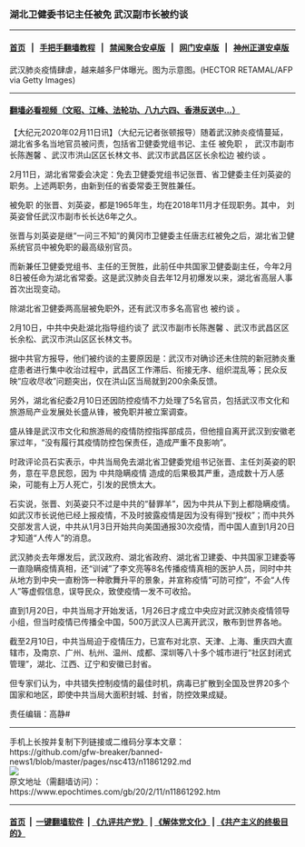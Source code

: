 ### 湖北卫健委书记主任被免 武汉副市长被约谈
------------------------

#### [首页](https://github.com/gfw-breaker/banned-news1/blob/master/README.md) &nbsp;&nbsp;|&nbsp;&nbsp; [手把手翻墙教程](https://github.com/gfw-breaker/guides/wiki) &nbsp;&nbsp;|&nbsp;&nbsp; [禁闻聚合安卓版](https://github.com/gfw-breaker/bn-android) &nbsp;&nbsp;|&nbsp;&nbsp; [网门安卓版](https://github.com/oGate2/oGate) &nbsp;&nbsp;|&nbsp;&nbsp; [神州正道安卓版](https://github.com/SzzdOgate/update) 



<div><img alt="" class="aligncenter wp-post-image" src="https://i.epochtimes.com/assets/uploads/2020/01/GettyImages-1196130115-3-600x400.jpg"/>
<div class="red16 caption">
 武汉肺炎疫情肆虐，越来越多尸体曝光。图为示意图。(HECTOR RETAMAL/AFP via Getty Images)
</div>
</div><hr/>

#### [翻墙必看视频（文昭、江峰、法轮功、八九六四、香港反送中...）](http://167.172.214.107/home.html)

<div><p>
 【大纪元2020年02月11日讯】（大纪元记者张顿报导）随着武汉肺炎疫情蔓延，湖北省多名当地官员被问责，包括省卫健委党组书记、主任
 <ok href="https://www.epochtimes.com/gb/tag/%E8%A2%AB%E5%85%8D%E8%81%8C.html">
  被免职
 </ok>
 ，
 <ok href="https://www.epochtimes.com/gb/tag/%E6%AD%A6%E6%B1%89%E5%B8%82%E5%89%AF%E5%B8%82%E9%95%BF%E9%99%88%E9%82%82%E9%A6%A8.html">
  武汉市副市长陈邂馨
 </ok>
 、武汉市洪山区区长林文书、武汉市武昌区区长余松边
 <ok href="https://www.epochtimes.com/gb/tag/%E8%A2%AB%E7%BA%A6%E8%B0%88.html">
  被约谈
 </ok>
 。
</p>
<p>
 2月11日，湖北省常委会决定：免去卫健委党组书记张晋、省卫健委主任刘英姿的职务。上述两职务，由新到任的省委常委王贺胜兼任。
</p>
<p>
 <ok href="https://www.epochtimes.com/gb/tag/%E8%A2%AB%E5%85%8D%E8%81%8C.html">
  被免职
 </ok>
 的张晋、刘英姿，都是1965年生，均在2018年11月才任现职务。其中， 刘英姿曾任武汉市副市长长达6年之久。
</p>
<p>
 张晋与刘英姿是继“一问三不知”的黄冈市卫健委主任唐志红被免之后，湖北省卫健系统官员中被免职的最高级别官员。
</p>
<p>
 而新兼任卫健委党组书、主任的王贺胜，此前任中共国家卫健委副主任，今年2月8日被任命为湖北省常委。这是武汉肺炎自去年12月初爆发以来，湖北省高层人事首次出现变动。
</p>
<p>
 除湖北省卫健委两高层被免职外，还有武汉市多名高官也
 <ok href="https://www.epochtimes.com/gb/tag/%E8%A2%AB%E7%BA%A6%E8%B0%88.html">
  被约谈
 </ok>
 。
</p>
<p>
 2月10日，中共中央赴湖北指导组约谈了
 <ok href="https://www.epochtimes.com/gb/tag/%E6%AD%A6%E6%B1%89%E5%B8%82%E5%89%AF%E5%B8%82%E9%95%BF%E9%99%88%E9%82%82%E9%A6%A8.html">
  武汉市副市长陈邂馨
 </ok>
 、武汉市武昌区区长余松、武汉市洪山区区长林文书。
</p>
<p>
 据中共官方报导，他们被约谈的主要原因是：武汉市对确诊还未住院的新冠肺炎重症患者进行集中收治过程中，武昌区工作滞后、衔接无序、组织混乱等；民众反映“应收尽收”问题突出，仅在洪山区当局就到200余条反馈。
</p>
<p>
 另外，湖北省纪委2月10日还因防控疫情不力处理了5名官员，包括武汉市文化和旅游局产业发展处长盛从锋，被免职并被立案调查。
</p>
<p>
 盛从锋是武汉市文化和旅游局的疫情防控指挥部成员，但他擅自离开武汉到安徽老家过年，“没有履行其疫情防控包保责任，造成严重不良影响”。
</p>
<p>
 时政评论员石实表示，中共当局免去湖北省卫健委党组书记张晋、主任刘英姿的职务，意在平息民怨，因为
 <ok href="https://www.epochtimes.com/gb/tag/%E4%B8%AD%E5%85%B1%E9%9A%90%E7%9E%92%E7%96%AB%E6%83%85.html">
  中共隐瞒疫情
 </ok>
 造成的后果极其严重，造成数十万人感染，可能有上万人死亡，引发的民愤太大。
</p>
<p>
 石实说，张晋、刘英姿只不过是中共的“替罪羊”，因为中共从下到上都隐瞒疫情。如武汉市长说他已经上报疫情，不及时披露疫情是因为没有得到“授权”；而中共外交部发言人说，中共从1月3日开始共向美国通报30次疫情，而中国人直到1月20日才知道“人传人”的消息。
</p>
<p>
 武汉肺炎去年爆发后，武汉政府、湖北省政府、湖北省卫建委、中共国家卫建委等一直隐瞒疫情真相，还“训诫”了李文亮等8名传播疫情真相的医护人员，同时中共从地方到中央一直粉饰一种歌舞升平的景象，并宣称疫情“可防可控”，不会“人传人”等虚假信息，误导民众，致使疫情一发不可收拾。
</p>
<p>
 直到1月20日，中共当局才开始发话，1月26日才成立中央应对武汉肺炎疫情领导小组，但当时疫情已传播全中国，500万武汉人已离开武汉，散布到世界各地。
</p>
<p>
 截至2月10日，中共当局迫于疫情压力，已宣布对北京、天津、上海、重庆四大直辖市，及南京、广州、杭州、温州、成都、深圳等八十多个城市进行“社区封闭式管理”，湖北、江西、辽宁和安徽已封省。
</p>
<p>
 但专家们认为，中共错失控制疫情的最佳时机，病毒已扩散到全国及世界20多个国家和地区，即使中共当局大面积封城、封省，防控效果成疑。
</p>
<p>
 责任编辑：高静#
</p>
</div>
<hr/>
手机上长按并复制下列链接或二维码分享本文章：<br/>
https://github.com/gfw-breaker/banned-news1/blob/master/pages/nsc413/n11861292.md <br/>
<a href='https://github.com/gfw-breaker/banned-news1/blob/master/pages/nsc413/n11861292.md'><img src='https://github.com/gfw-breaker/banned-news1/blob/master/pages/nsc413/n11861292.md.png'/></a> <br/>
原文地址（需翻墙访问）：https://www.epochtimes.com/gb/20/2/11/n11861292.htm


------------------------
#### [首页](https://github.com/gfw-breaker/banned-news1/blob/master/README.md) &nbsp;|&nbsp; [一键翻墙软件](https://github.com/gfw-breaker/nogfw/blob/master/README.md) &nbsp;| [《九评共产党》](https://github.com/gfw-breaker/9ping.md/blob/master/README.md#九评之一评共产党是什么) | [《解体党文化》](https://github.com/gfw-breaker/jtdwh.md/blob/master/README.md) | [《共产主义的终极目的》](https://github.com/gfw-breaker/gczydzjmd.md/blob/master/README.md)


<img src='http://gfw-breaker.win/banned-news/pages/nsc413/n11861292.md' width='0px' height='0px'/>
